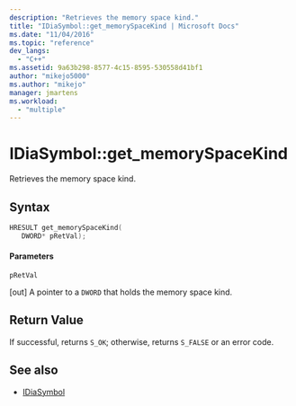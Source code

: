 ```yaml
---
description: "Retrieves the memory space kind."
title: "IDiaSymbol::get_memorySpaceKind | Microsoft Docs"
ms.date: "11/04/2016"
ms.topic: "reference"
dev_langs:
  - "C++"
ms.assetid: 9a63b298-8577-4c15-8595-530558d41bf1
author: "mikejo5000"
ms.author: "mikejo"
manager: jmartens
ms.workload:
  - "multiple"
---
```

# IDiaSymbol::get_memorySpaceKind
Retrieves the memory space kind.

## Syntax

```C++
HRESULT get_memorySpaceKind(
   DWORD* pRetVal);
```

#### Parameters
 `pRetVal`

[out] A pointer to a `DWORD` that holds the memory space kind.

## Return Value
 If successful, returns `S_OK`; otherwise, returns `S_FALSE` or an error code.

## See also
- [IDiaSymbol](../../debugger/debug-interface-access/idiasymbol.md)
